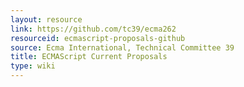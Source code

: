```yaml
---
layout: resource
link: https://github.com/tc39/ecma262
resourceid: ecmascript-proposals-github
source: Ecma International, Technical Committee 39
title: ECMAScript Current Proposals
type: wiki
---
```


